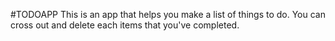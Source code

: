 #TODOAPP
This is an app that helps you make a list of things to do. 
You can cross out and delete each items that you've completed.
